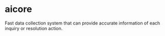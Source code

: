 # aicore
Fast data collection system that can provide accurate information of each inquiry or resolution action.
